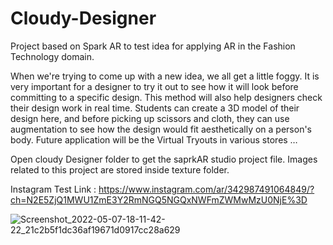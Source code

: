 # Cloudy-Designer
Project based on Spark AR to test idea for applying AR in the Fashion Technology domain.  


When we're trying to come up with a new idea, we all get a little foggy. 
It is very important for a designer to try it out to see how it will look before committing to a specific design. 
This method will also help designers check their design work in real time. 
Students can create a 3D model of their design here, and before picking up scissors and cloth, 
they can use augmentation to see how the design would fit aesthetically on a person's body.
Future application will be the Virtual Tryouts in various stores …


Open cloudy Designer folder to get the saprkAR studio project file.
Images related to this project are stored inside texture folder.



Instagram Test Link :
https://www.instagram.com/ar/342987491064849/?ch=N2E5ZjQ1MWU1ZmE3Y2RmNGQ5NGQxNWFmZWMwMzU0NjE%3D


![Screenshot_2022-05-07-18-11-42-22_21c2b5f1dc36af19671d0917cc28a629](https://user-images.githubusercontent.com/100495965/167255243-0e586f48-c587-42b9-8283-cebd084a67cf.png) 

